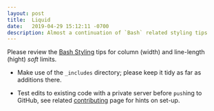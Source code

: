 ```yaml
---
layout: post
title:  Liquid
date:   2019-04-29 15:12:11 -0700
description: Almost a continuation of `Bash` related styling tips
---
```


Please review the [Bash Styling][docs_styling_bash] tips for column (width) and line-length (hight) _soft_ limits.


- Make use of the `_includes` directory; please keep it tidy as far as additions there.

- Test edits to existing code with a private server before `push`ing to GitHub, see related [contributing][docs_contributing_pages] page for hints on set-up.



[docs_styling_bash]: /Jekyll_Admin/styling/bash/
[docs_contributing_pages]: /Jekyll_Admin/contributing/install-gh-pages/
